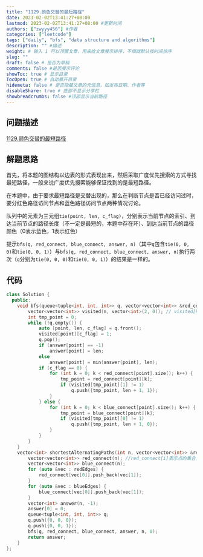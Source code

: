 ```yaml
---
title: "1129.颜色交替的最短路径"
date: 2023-02-02T13:41:27+08:00
lastmod: 2023-02-02T13:41:27+08:00 #更新时间
authors: ["zwyyy456"] #作者
categories: ["leetcode"]
tags: ["daily", "bfs", "data structure and algorithms"]
description: "" #描述
weight: # 输入 1 可以顶置文章，用来给文章展示排序，不填就默认按时间排序
slug: ""
draft: false # 是否为草稿
comments: false #是否展示评论
showToc: true # 显示目录
TocOpen: true # 自动展开目录
hidemeta: false # 是否隐藏文章的元信息，如发布日期、作者等
disableShare: true # 底部不显示分享栏
showbreadcrumbs: false #顶部显示当前路径
---
```

## 问题描述
[1129.颜色交替的最短路径](https://leetcode.cn/problems/shortest-path-with-alternating-colors/)

## 解题思路
首先，将本题的图结构以边表的形式表现出来，然后采取广度优先搜索的方式寻找最短路径，一般来说广度优先搜索能够保证找到的是最短路径。

在本题中，由于要求最短路径是交替出现的，那么在判断节点是否已经访问过时，要分红色路径访问节点和蓝色路径访问节点两种情况讨论。

队列中的元素为三元组`tie(point, len, c_flag)`，分别表示当前节点的索引、到达当前节点的路径长度（不一定是最短的，本题中存在环）、到达当前节点的路径颜色（0表示蓝色，1表示红色）

提示`bfs(q, red_connect, blue_connect, answer, n)`（其中`q`包含`tie(0, 0, 0)`和`tie(0, 0, 1)`）与`bfs(q, red_connect, blue_connect, answer, n)`执行两次（`q`分别为`tie(0, 0, 0)`和`tie(0, 0, 1)`）的结果是一样的。

## 代码
```cpp
class Solution {
  public:
    void bfs(queue<tuple<int, int, int>> q, vector<vector<int>> &red_connect, vector<vector<int>> &blue_connect, vector<int> &answer, int n, int i) {
        vector<vector<int>> visited(n, vector<int>(2, 0)); // visited[k][1]表示由红到point，visited[k][0]为1表示由蓝到point
        int tmp_point = 0;
        while (!q.empty()) {
            auto [point, len, c_flag] = q.front();
            visited[point][c_flag] = 1;
            q.pop();
            if (answer[point] == -1)
                answer[point] = len;
            else
                answer[point] = min(answer[point], len);
            if (c_flag == 0) {
                for (int k = 0; k < red_connect[point].size(); k++) {
                    tmp_point = red_connect[point][k];
                    if (visited[tmp_point][1] != 1)
                        q.push({tmp_point, len + 1, 1});
                }
            } else {
                for (int k = 0; k < blue_connect[point].size(); k++) {
                    tmp_point = blue_connect[point][k];
                    if (visited[tmp_point][0] != 1)
                        q.push({tmp_point, len + 1, 0});
                }
            }
        }
    }
    vector<int> shortestAlternatingPaths(int n, vector<vector<int>> &redEdges, vector<vector<int>> &blueEdges) {
        vector<vector<int>> red_connect(n); //red_connect[i]表示点的集合，存在从i出发直接到这些点红色有向边
        vector<vector<int>> blue_connect(n);
        for (auto &vec : redEdges) {
            red_connect[vec[0]].push_back(vec[1]);
        }
        for (auto &vec : blueEdges) {
            blue_connect[vec[0]].push_back(vec[1]);
        }
        vector<int> answer(n, -1);
        answer[0] = 0;
        queue<tuple<int, int, int>> q;
        q.push({0, 0, 0});
        q.push({0, 0, 1});
        bfs(q, red_connect, blue_connect, answer, n, 0);
        return answer;
    }
};
```

